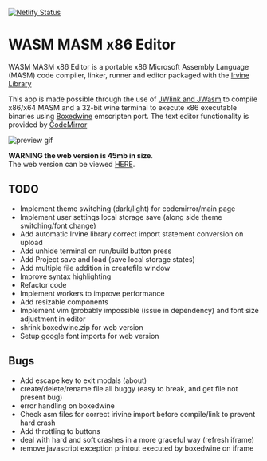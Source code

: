 [![Netlify Status](https://api.netlify.com/api/v1/badges/0c76358f-a3f9-45c4-b16c-d4ad4017ad5c/deploy-status)](https://app.netlify.com/sites/wasm-masm-x86-editor/deploys)

# WASM MASM x86 Editor

WASM MASM x86 Editor is a portable x86 Microsoft Assembly Language (MASM) code compiler, linker, runner and editor packaged with the [Irvine Library](http://asmirvine.com/)

This app is made possible through the use of [JWlink and JWasm](https://github.com/JWasm) to compile x86/x64 MASM and a 32-bit wine terminal to execute x86 executable binaries using [Boxedwine](http://www.boxedwine.org/) emscripten port. The text editor functionality is provided by [CodeMirror](https://codemirror.net/)

![preview gif](https://i.imgur.com/qw5RLa1.gif)

**WARNING the web version is 45mb in size**.  
The web version can be viewed [HERE](https://wasm-masm-x86-editor.netlify.app/).

## TODO

- Implement theme switching (dark/light) for codemirror/main page
- Implement user settings local storage save (along side theme switching/font change)
- Add automatic Irvine library correct import statement conversion on upload
- Add unhide terminal on run/build button press
- Add Project save and load (save local storage states)
- Add multiple file addition in createfile window
- Improve syntax highlighting
- Refactor code
- Implement workers to improve performance
- Add resizable components
- Implement vim (probably impossible (issue in dependency) and font size adjustment in editor
- shrink boxedwine.zip for web version
- Setup google font imports for web version

## Bugs

- Add escape key to exit modals (about)
- create/delete/rename file all buggy (easy to break, and get file not present bug)
- error handling on boxedwine
- Check asm files for correct irivine import before compile/link to prevent hard crash
- Add throttling to buttons
- deal with hard and soft crashes in a more graceful way (refresh iframe)
- remove javascript exception printout executed by boxedwine on iframe
